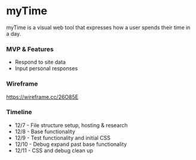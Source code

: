 # myTime

myTime is a visual web tool that expresses how a user spends their time in a day.

### MVP & Features
* Respond to site data
* Input personal responses

### Wireframe 

https://wireframe.cc/26O85E




### Timeline
* 12/7 - File structure setup, hosting & research
* 12/8 - Base functionality
* 12/9 - Test functionality and initial CSS
* 12/10 - Debug expand past base functionality
* 12/11 - CSS and debug clean up

